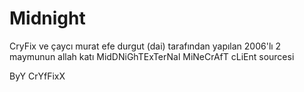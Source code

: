 # Midnight

CryFix ve çaycı murat efe durgut (dai) tarafından yapılan 2006'lı 2 maymunun allah katı MidDNiGhTExTerNal MiNeCrAfT cLiEnt sourcesi

ByY CrYfFixX
